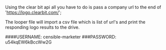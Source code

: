 
Using the clear bit api all you have to do is pass a company url to the end of 'https://logo.clearbit.com/';

The looper file will import a csv file which is list of url's and print the responding logo results to the drive.

####USERNAME: censible-marketer
###PASSWORD: u54kqEW6kBccWw2G
